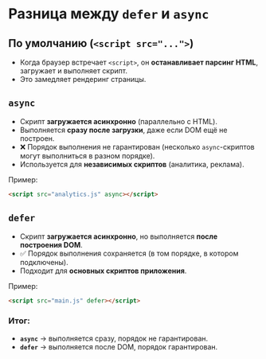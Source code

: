 # Разница между `defer` и `async`

## По умолчанию (`<script src="...">`)
- Когда браузер встречает `<script>`, он **останавливает парсинг HTML**, загружает и выполняет скрипт.  
- Это замедляет рендеринг страницы.  

## `async`
- Скрипт **загружается асинхронно** (параллельно с HTML).  
- Выполняется **сразу после загрузки**, даже если DOM ещё не построен.  
- ❌ Порядок выполнения не гарантирован (несколько `async`-скриптов могут выполниться в разном порядке).  
- Используется для **независимых скриптов** (аналитика, реклама).  

Пример:
```html
<script src="analytics.js" async></script>
```

## `defer`
- Скрипт **загружается асинхронно**, но выполняется **после построения DOM**.  
- ✅ Порядок выполнения сохраняется (в том порядке, в котором подключены).  
- Подходит для **основных скриптов приложения**.  

Пример:
```html
<script src="main.js" defer></script>
```

### Итог:
- **`async`** → выполняется сразу, порядок не гарантирован.  
- **`defer`** → выполняется после DOM, порядок гарантирован.  

